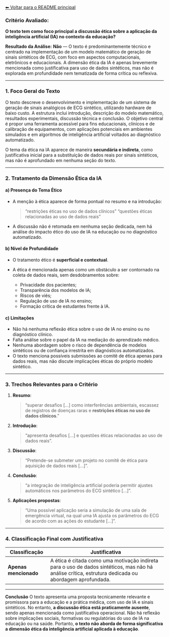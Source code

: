[⬅ Voltar para o README principal](../README.md)

### Critério Avaliado:

**O texto tem como foco principal a discussão ética sobre a aplicação da inteligência artificial (IA) no contexto da educação?**

**Resultado da Análise:**
**Não** — O texto é predominantemente técnico e centrado na implementação de um modelo matemático de geração de sinais sintéticos de ECG, com foco em aspectos computacionais, eletrônicos e educacionais. A dimensão ética da IA é apenas brevemente mencionada como justificativa para uso de dados sintéticos, mas não é explorada em profundidade nem tematizada de forma crítica ou reflexiva.

---

### 1. Foco Geral do Texto

O texto descreve o desenvolvimento e implementação de um sistema de geração de sinais analógicos de ECG sintético, utilizando hardware de baixo custo. A estrutura inclui introdução, descrição do modelo matemático, resultados experimentais, discussão técnica e conclusão. O objetivo central é propor uma ferramenta acessível para fins educacionais, clínicos e de calibração de equipamentos, com aplicações potenciais em ambientes simulados e em algoritmos de inteligência artificial voltados ao diagnóstico automatizado.

O tema da ética na IA aparece de maneira **secundária e indireta**, como justificativa inicial para a substituição de dados reais por sinais sintéticos, mas não é aprofundado em nenhuma seção do texto.

---

### 2. Tratamento da Dimensão Ética da IA

#### a) Presença do Tema Ético

* A menção à ética aparece de forma pontual no resumo e na introdução:

  > “restrições éticas no uso de dados clínicos”
  > “questões éticas relacionadas ao uso de dados reais”

* A discussão não é retomada em nenhuma seção dedicada, nem há análise do impacto ético do uso de IA na educação ou no diagnóstico automatizado.

#### b) Nível de Profundidade

* O tratamento ético é **superficial e contextual**.
* A ética é mencionada apenas como um obstáculo a ser contornado na coleta de dados reais, sem desdobramentos sobre:

  * Privacidade dos pacientes;
  * Transparência dos modelos de IA;
  * Riscos de viés;
  * Regulação de uso de IA no ensino;
  * Formação crítica de estudantes frente à IA.

#### c) Limitações

* Não há nenhuma reflexão ética sobre o uso de IA no ensino ou no diagnóstico clínico.
* Falta análise sobre o papel da IA na mediação do aprendizado médico.
* Nenhuma abordagem sobre o risco de dependência de modelos sintéticos ou de confiança irrestrita em diagnósticos automatizados.
* O texto menciona possíveis submissões ao comitê de ética apenas para dados reais, mas não discute implicações éticas do próprio modelo sintético.

---

### 3. Trechos Relevantes para o Critério

1. **Resumo**:

   > “superar desafios \[...] como interferências ambientais, escassez de registros de doenças raras e **restrições éticas no uso de dados clínicos**.”

2. **Introdução**:

   > “apresenta desafios \[...] e questões éticas relacionadas ao uso de dados reais”.

3. **Discussão**:

   > “Pretende-se submeter um projeto no comitê de ética para aquisição de dados reais \[...]”.

4. **Conclusão**:

   > “a integração de inteligência artificial poderia permitir ajustes automáticos nos parâmetros do ECG sintético \[...]”.

5. **Aplicações propostas**:

   > “Uma possível aplicação seria a simulação de uma sala de emergência virtual, na qual uma IA ajusta os parâmetros do ECG de acordo com as ações do estudante \[...]”.

---

### 4. Classificação Final com Justificativa

| Classificação         | Justificativa                                                                                                                                         |
| --------------------- | ----------------------------------------------------------------------------------------------------------------------------------------------------- |
| **Apenas mencionado** | A ética é citada como uma motivação indireta para o uso de dados sintéticos, mas não há análise crítica, estrutura dedicada ou abordagem aprofundada. |

---

**Conclusão**
O texto apresenta uma proposta tecnicamente relevante e promissora para a educação e a prática médica, com uso de IA e sinais sintéticos. No entanto, **a discussão ética está praticamente ausente**, sendo apenas mencionada como justificativa operacional. Não há reflexão sobre implicações sociais, formativas ou regulatórias do uso de IA na educação ou na saúde. Portanto, **o texto não aborda de forma significativa a dimensão ética da inteligência artificial aplicada à educação**.
